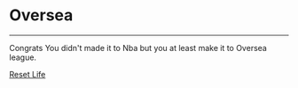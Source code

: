 # Oversea
---
Congrats You didn't made it to Nba but you at least make it to Oversea league.

[Reset Life](alarm.md)